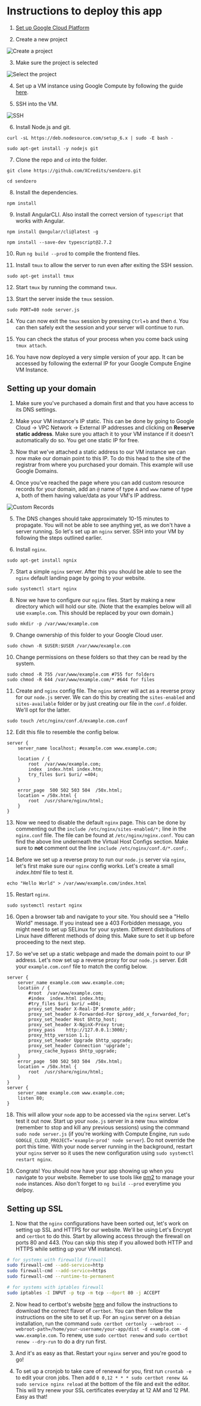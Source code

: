 # Instructions to deploy this app
1)  [Set up Google Cloud Platform](https://cloud.google.com/)

2) Create a new project

![Create a project](/readme/img/gcp12.png)

3) Make sure the project is selected

![Select the project](/readme/img/gcp4.png)

4) Set up a VM instance using Google Compute by following the guide [here](https://cloud.google.com/compute/docs/quickstart-linux).

5) SSH into the VM.

![SSH](/readme/img/ssh.png)

6) Install Node.js and git.
~~~
curl -sL https://deb.nodesource.com/setup_6.x | sudo -E bash -
~~~
~~~
sudo apt-get install -y nodejs git
~~~

7) Clone the repo and `cd` into the folder.
~~~
git clone https://github.com/XCredits/sendzero.git
~~~
~~~
cd sendzero
~~~

8) Install the dependencies.
~~~
npm install
~~~

9) Install AngularCLI. Also install the correct version of `typescript` that works with Angular.
~~~
npm install @angular/cli@latest -g

npm install --save-dev typescript@2.7.2
~~~

10) Run `ng build --prod` to compile the frontend files.

11) Install `tmux` to allow the server to run even after exiting the SSH session.
~~~
sudo apt-get install tmux
~~~

12) Start `tmux` by running the command `tmux`.

13) Start the server inside the `tmux` session.
~~~
sudo PORT=80 node server.js
~~~

14) You can now exit the `tmux` session by pressing `Ctrl`+`b` and then `d`. You can then safely exit the session and your server will continue to run.

15) You can check the status of your process when you come back using `tmux attach`.

16) You have now deployed a very simple version of your app. It can be accessed by following the external IP for your Google Compute Engine VM Instance.

## Setting up your domain

1) Make sure you've purchased a domain first and that you have access to its DNS settings.

2) Make your VM instance's IP static. This can be done by going to Google Cloud &rarr; VPC Network &rarr; External IP addresses and clicking on **Reserve static address**. Make sure you attach it to your VM instance if it doesn't automatically do so. You get one static IP for free.

3) Now that we've attached a static address to our VM instance we can now make our domain point to this IP. To do this head to the site of the registrar from where you purchased your domain. This example will use Google Domains.

4) Once you've reached the page where you can add custom resource records for your domain, add an `@` name of type `A` and `www` name of type `A`, both of them having value/data as your VM's IP address.

![Custom Records](/readme/img/record.png)

5) The DNS changes should take approximately 10-15 minutes to propagate. You will not be able to see anything yet, as we don't have a server running. So let's set up an `nginx` server. SSH into your VM by following the steps outlined earlier.

6) Install `nginx`.
~~~
sudo apt-get install ngnix
~~~

7) Start a simple `nginx` server. After this you should be able to see the `nginx` default landing page by going to your website.
~~~
sudo systemctl start nginx
~~~

8) Now we have to configure our `nginx` files. Start by making a new directory which will hold our site. (Note that the examples below will all use `example.com`. This should be replaced by your own domain.)
~~~
sudo mkdir -p /var/www/example.com
~~~

9) Change ownership of this folder to your Google Cloud user.
~~~
sudo chown -R $USER:$USER /var/www/example.com
~~~

10) Change permissions on these folders so that they can be read by the system.
~~~
sudo chmod -R 755 /var/www/example.com #755 for folders
sudo chmod -R 644 /var/www/example.com/* #644 for files
~~~

11) Create and `nginx` config file. The `nginx` server will act as a reverse proxy for our `node.js` server. We can do this by creating the `sites-enabled` and `sites-available` folder or by just creating our file in the `conf.d` folder. We'll opt for the latter.
~~~
sudo touch /etc/nginx/conf.d/example.com.conf
~~~

12) Edit this file to resemble the config below.
```nginx
server {
    server_name localhost; #example.com www.example.com;

    location / {
        root  /var/www/example.com;
        index  index.html index.htm;
        try_files $uri $uri/ =404;
    }

    error_page  500 502 503 504  /50x.html;
    location = /50x.html {
        root  /usr/share/nginx/html;
    }
}
```

13) Now we need to disable the default `nginx` page. This can be done by commenting out the `include /etc/nginx/sites-enabled/*;` line in the `nginx.conf` file. The file can be found at `/etc/nginx/nginx.conf`. You can find the above line underneath the Virtual Host Configs section. Make sure to **not** comment out the line `include /etc/nginx/conf.d/*.conf;`.

14) Before we set up a reverse proxy to run our `node.js` server via `nginx`, let's first make sure our `nginx` config works. Let's create a small *index.html* file to test it.
```
echo "Hello World" > /var/www/example.com/index.html
```

15) Restart `nginx`.
```
sudo systemctl restart nginx
```

16) Open a browser tab and navigate to your site. You should see a "Hello World" message. If you instead see a 403 Forbidden message, you might need to set up SELinux for your system. Different distributions of Linux have different methods of doing this. Make sure to set it up before proceeding to the next step.

17) So we've set up a static webpage and made the domain point to our IP address. Let's now set up a reverse proxy for our `node.js` server. Edit your `example.com.conf` file to match the config below.
```nginx
server {
    server_name example.com www.example.com;
    location / {
        #root  /var/www/example.com;
        #index  index.html index.htm;
        #try_files $uri $uri/ =404;
        proxy_set_header X-Real-IP $remote_addr;
        proxy_set_header X-Forwarded-For $proxy_add_x_forwarded_for;
        proxy_set_header Host $http_host;
        proxy_set_header X-NginX-Proxy true;
        proxy_pass    http://127.0.0.1:3000/;
        proxy_http_version 1.1;
        proxy_set_header Upgrade $http_upgrade;
        proxy_set_header Connection 'upgrade';
        proxy_cache_bypass $http_upgrade;
    }
    error_page  500 502 503 504  /50x.html;
    location = /50x.html {
        root  /usr/share/nginx/html;
    }
}
server {
    server_name example.com www.example.com;
    listen 80;
}
```
18) This will allow your `node` app to be accessed via the `nginx` server. Let's test it out now. Start up your `node.js` server in a new `tmux` window (remember to stop and kill any previous sessions) using the command `sudo node server.js` (if you're working with Compute Engine, run `sudo GOOGLE_CLOUD_PROJECT='example-prod' node server`). Do not override the port this time. With your node server running in the background, restart your `nginx` server so it uses the new configuration using `sudo systemctl restart nginx`.

19) Congrats! You should now have your app showing up when you navigate to your website. Remeber to use tools like [pm2](http://pm2.keymetrics.io/) to manage your `node` instances. Also don't forget to `ng build --prod` everytime you delpoy.

## Setting up SSL

1) Now that the `nginx` configurations have been sorted out, let's work on setting up SSL and HTTPS for our website. We'll be using Let's Encrypt and `certbot` to do this. Start by allowing access through the firewall on ports 80 and 443. (You can skip this step if you allowed both HTTP and HTTPS while setting up your VM instance).
```bash
# for systems with firewalld firewall
sudo firewall-cmd --add-service=http
sudo firewall-cmd --add-service=https
sudo firewall-cmd --runtime-to-permanent

# for systems with iptables firewall
sudo iptables -I INPUT -p tcp -m tcp --dport 80 -j ACCEPT
```

2) Now head to certbot's website [here](https://certbot.eff.org/) and follow the instructions to download the correct flavor of `certbot`. You can then follow the instructions on the site to set it up. For an `nginx` server on a `debian` installation, run the command `sudo certbot certonly --webroot --webroot-path=/home/your-username/your-app/dist -d example.com -d www.example.com`. To renew, use `sudo certbot renew` and `sudo certbot renew --dry-run` to do a dry run first.

3) And it's as easy as that. Restart your `nginx` server and you're good to go!

4) To set up a cronjob to take care of renewal for you, first run `crontab -e` to edit your cron jobs. Then add `0 0,12 * * * sudo certbot renew && sudo service nginx reload` at the bottom of the file and exit the editor. This will try renew your SSL certificates everyday at 12 AM and 12 PM. Easy as that!



